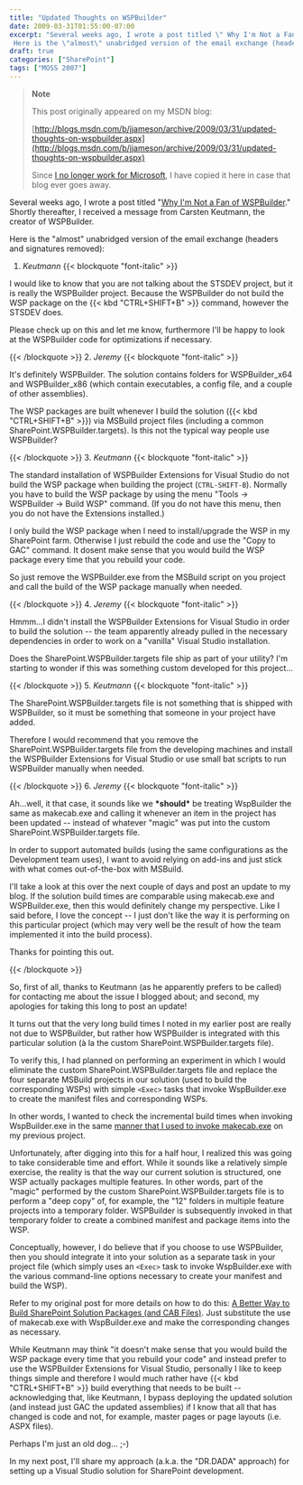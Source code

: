 ```yaml
---
title: "Updated Thoughts on WSPBuilder"
date: 2009-03-31T01:55:00-07:00
excerpt: "Several weeks ago, I wrote a post titled \" Why I'm Not a Fan of WSPBuilder .\" Shortly thereafter, I received a message from Carsten Keutmann, the creator of WSPBuilder. 
 Here is the \"almost\" unabridged version of the email exchange (headers and signatures..."
draft: true
categories: ["SharePoint"]
tags: ["MOSS 2007"]
---
```


> **Note**
>
> This post originally appeared on my MSDN blog:
>
> [http://blogs.msdn.com/b/jjameson/archive/2009/03/31/updated-thoughts-on-wspbuilder.aspx](http://blogs.msdn.com/b/jjameson/archive/2009/03/31/updated-thoughts-on-wspbuilder.aspx)
>
> Since
> [I no longer work for Microsoft](/blog/jjameson/2011/09/02/last-day-with-microsoft), I have copied it here in case that
> blog ever goes away.

Several weeks ago, I wrote a post titled "[Why
I'm Not a Fan of WSPBuilder](/blog/jjameson/2009/03/06/why-i-m-not-a-fan-of-wspbuilder)." Shortly thereafter, I received a message from
Carsten Keutmann, the creator of WSPBuilder.

Here is the "almost" unabridged version of the email exchange (headers and
signatures removed):

1. <cite>Keutmann</cite>
   {{< blockquote "font-italic" >}}

I would like to know that you are not talking about the STSDEV project,
but it is really the WSPBuilder project. Because the WSPBuilder do not
build the WSP package on the {{< kbd "CTRL+SHIFT+B" >}} command, however
the STSDEV does.

Please check up on this and let me know, furthermore I'll be happy
to look at the WSPBuilder code for optimizations if necessary.

{{< /blockquote >}}
2. <cite>Jeremy</cite>
{{< blockquote "font-italic" >}}

It's definitely WSPBuilder. The solution contains folders for WSPBuilder\_x64
and WSPBuilder\_x86 (which contain executables, a config file, and a
couple of other assemblies).

The WSP packages are built whenever I build the solution ({{< kbd "CTRL+SHIFT+B" >}})
via MSBuild project files (including a common SharePoint.WSPBuilder.targets).
Is this not the typical way people use WSPBuilder?

{{< /blockquote >}}
3. <cite>Keutmann</cite>
{{< blockquote "font-italic" >}}

The standard installation of WSPBuilder Extensions for Visual Studio
do not build the WSP package when building the project (`CTRL-SHIFT-B`).
Normally you have to build the WSP package by using the menu "Tools
-&gt; WSPBuilder -&gt; Build WSP" command. (If you do not have this
menu, then you do not have the Extensions installed.)

I only build the WSP package when I need to install/upgrade the WSP
in my SharePoint farm. Otherwise I just rebuild the code and use the
"Copy to GAC" command. It dosent make sense that you would build the
WSP package every time that you rebuild your code.

So just remove the WSPBuilder.exe from the MSBuild script on you
project and call the build of the WSP package manually when needed.

{{< /blockquote >}}
4. <cite>Jeremy</cite>
{{< blockquote "font-italic" >}}

Hmmm...I didn't install the WSPBuilder Extensions for Visual Studio
in order to build the solution -- the team apparently already pulled
in the necessary dependencies in order to work on a "vanilla" Visual
Studio installation.

Does the SharePoint.WSPBuilder.targets file ship as part of your
utility? I'm starting to wonder if this was something custom developed
for this project...

{{< /blockquote >}}
5. <cite>Keutmann</cite>
{{< blockquote "font-italic" >}}

The SharePoint.WSPBuilder.targets file is not something that is shipped
with WSPBuilder, so it must be something that someone in your project
have added.

Therefore I would recommend that you remove the SharePoint.WSPBuilder.targets
file from the developing machines and install the WSPBuilder Extensions
for Visual Studio or use small bat scripts to run WSPBuilder manually
when needed.

{{< /blockquote >}}
6. <cite>Jeremy</cite>
{{< blockquote "font-italic" >}}

Ah...well, it that case, it sounds like we **\*should\***
be treating WspBuilder the same as makecab.exe and calling it whenever
an item in the project has been updated -- instead of whatever "magic"
was put into the custom SharePoint.WSPBuilder.targets file.

In order to support automated builds (using the same configurations
as the Development team uses), I want to avoid relying on add-ins and
just stick with what comes out-of-the-box with MSBuild.

I'll take a look at this over the next couple of days and post an
update to my blog. If the solution build times are comparable using
makecab.exe and WSPBuilder.exe, then this would definitely change my
perspective. Like I said before, I love the concept -- I just don't like
the way it is performing on this particular project (which may very
well be the result of how the team implemented it into the build process).

Thanks for pointing this out.

{{< /blockquote >}}

So, first of all, thanks to Keutmann (as he apparently prefers to be called)
for contacting me about the issue I blogged about; and second, my apologies
for taking this long to post an update!

It turns out that the very long build times I noted in my earlier post are
really not due to WSPBuilder, but rather how WSPBuilder is integrated with this
particular solution (à la the custom SharePoint.WSPBuilder.targets file).

To verify this, I had planned on performing an experiment in which I would
eliminate the custom SharePoint.WSPBuilder.targets file and replace the four
separate MSBuild projects in our solution (used to build the corresponding WSPs)
with simple `<Exec>` tasks that invoke WspBuilder.exe to create
the manifest files and corresponding WSPs.

In other words, I wanted to check the incremental build times when invoking
WspBuilder.exe in the same
[manner that I used to invoke makecab.exe](/blog/jjameson/2008/04/10/a-better-way-to-build-sharepoint-solution-packages-and-cab-files) on my previous project.

Unfortunately, after digging into this for a half hour, I realized this was
going to take considerable time and effort. While it sounds like a relatively
simple exercise, the reality is that the way our current solution is structured,
one WSP actually packages multiple features. In other words, part of the "magic"
performed by the custom SharePoint.WSPBuilder.targets file is to perform a "deep
copy" of, for example, the "12" folders in multiple feature projects into a
temporary folder. WSPBuilder is subsequently invoked in that temporary folder
to create a combined manifest and package items into the WSP.

Conceptually, however, I do believe that if you choose to use WSPBuilder,
then you should integrate it into your solution as a separate task in your project
file (which simply uses an `<Exec>` task to invoke WspBuilder.exe
with the various command-line options necessary to create your manifest and
build the WSP).

Refer to my original post for more details on how to do this:
[A Better Way to Build SharePoint Solution Packages (and CAB Files)](/blog/jjameson/2008/04/10/a-better-way-to-build-sharepoint-solution-packages-and-cab-files). Just
substitute the use of makecab.exe with WspBuilder.exe and make the corresponding
changes as necessary.

While Keutmann may think "it doesn't make sense that you would build the
WSP package every time that you rebuild your code" and instead prefer to use
the WSPBuilder Extensions for Visual Studio, personally I like to keep things
simple and therefore I would much rather have {{< kbd "CTRL+SHIFT+B" >}} build
everything that needs to be built -- acknowledging that, like Keutmann, I bypass
deploying the updated solution (and instead just GAC the updated assemblies)
if I know that all that has changed is code and not, for example, master pages
or page layouts (i.e. ASPX files).

Perhaps I'm just an old dog... ;-)

In my next post, I'll share my approach (a.k.a. the "DR.DADA" approach) for
setting up a Visual Studio solution for SharePoint development.

